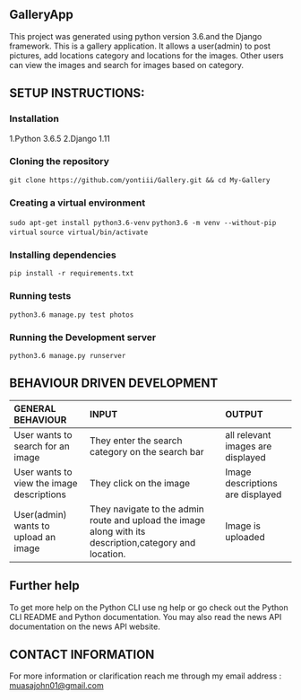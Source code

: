 ## GalleryApp
This project was generated using python version 3.6.and the Django framework. This is a gallery application. It allows a user(admin) to post pictures, add locations category and locations for the images. Other users can view the images and search for images based on category.

## SETUP INSTRUCTIONS:

### Installation
1.Python 3.6.5
2.Django 1.11

### Cloning the repository

`git clone https://github.com/yontiii/Gallery.git && cd My-Gallery`

### Creating a virtual environment
`sudo apt-get install python3.6-venv`
`python3.6 -m venv --without-pip virtual`
`source virtual/bin/activate`

### Installing dependencies
`pip install -r requirements.txt`

### Running tests
`python3.6 manage.py test photos`

### Running the Development server
`python3.6 manage.py runserver`

## BEHAVIOUR DRIVEN DEVELOPMENT
| GENERAL BEHAVIOUR | INPUT | OUTPUT|
|:------------------|:--------|:-----------|
|User wants to search for an image| They enter the search category on the search bar |all relevant images are displayed|
|User wants to view the image descriptions|They click on the image |Image descriptions are displayed|
|User(admin) wants to upload an image| They navigate to the admin route and upload the image along with its description,category and location.|Image is uploaded|


## Further help
To get more help on the Python CLI use ng help or go check out the Python CLI README and Python documentation. You may also read the news API documentation on the news API website.

## CONTACT INFORMATION
For more information or clarification reach me through my email address : muasajohn01@gmail.com